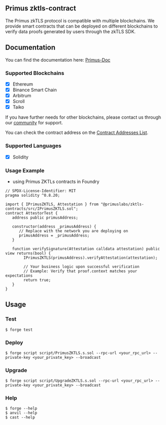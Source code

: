 ## Primus zktls-contract

The Primus zkTLS protocol is compatible with multiple blockchains. We provide smart contracts that can be deployed on different blockchains to verify data proofs generated by users through the zkTLS SDK.

## Documentation

You can find the documentation here:
[Primus-Doc](https://docs.primuslabs.xyz/)

### Supported Blockchains

- [x] Ethereum
- [x] Binance Smart Chain
- [x] Arbitrum
- [x] Scroll
- [x] Taiko

If you have further needs for other blockchains, please contact us through our [community](https://discord.gg/AYGSqCkZTz) for support.

You can check the contract address on the [Contract Addresses List](https://docs.primuslabs.xyz/data-verification/zk-tls-sdk/solidity/overview/).

### Supported Languages

- [x] Solidity

### Usage Example

- using Primus ZKTLs contracts in Foundry

```solidity
// SPDX-License-Identifier: MIT
pragma solidity ^0.8.20;

import { IPrimusZKTLS, Attestation } from "@primuslabs/zktls-contracts/src/IPrimusZKTLS.sol";
contract AttestorTest {
   address public primusAddress;

   constructor(address _primusAddress) {
      // Replace with the network you are deploying on
      primusAddress = _primusAddress;
   }

   function verifySignature(Attestation calldata attestation) public view returns(bool) {
        IPrimusZKTLS(primusAddress).verifyAttestation(attestation);

        // Your business logic upon successful verification
        // Example: Verify that proof.context matches your expectations
        return true;
   }
}

```

## Usage

### Test

```shell
$ forge test
```

### Deploy

```shell
$ forge script script/PrimusZKTLS.s.sol --rpc-url <your_rpc_url> --private-key <your_private_key> --broadcast
```

### Upgrade

```shell
$ forge script script/UpgradeZKTLS.s.sol --rpc-url <your_rpc_url> --private-key <your_private_key> --broadcast

```

### Help

```shell
$ forge --help
$ anvil --help
$ cast --help
```
